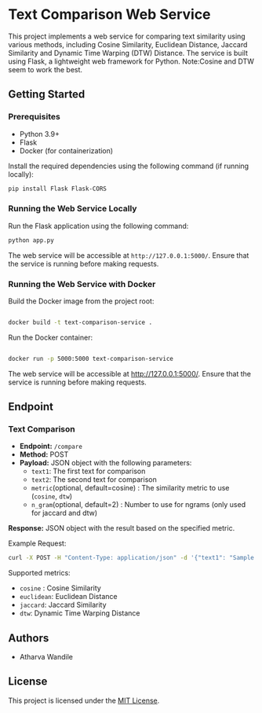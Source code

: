 # Text Comparison Web Service

This project implements a web service for comparing text similarity using various methods, including Cosine Similarity, Euclidean Distance, Jaccard Similarity and Dynamic Time Warping (DTW) Distance. The service is built using Flask, a lightweight web framework for Python. 
Note:Cosine and DTW seem to work the best.

## Getting Started

### Prerequisites

- Python 3.9+
- Flask
- Docker (for containerization)

Install the required dependencies using the following command (if running locally):

```bash
pip install Flask Flask-CORS
```

### Running the Web Service Locally

Run the Flask application using the following command:

```bash
python app.py
```

The web service will be accessible at `http://127.0.0.1:5000/`. Ensure that the service is running before making requests.

### Running the Web Service with Docker

Build the Docker image from the project root:

```bash

docker build -t text-comparison-service .
```
Run the Docker container:

```bash

docker run -p 5000:5000 text-comparison-service
```
The web service will be accessible at http://127.0.0.1:5000/. Ensure that the service is running before making requests.

## Endpoint

### Text Comparison

- **Endpoint:** `/compare`
- **Method:** POST
- **Payload:** JSON object with the following parameters:
  - `text1`: The first text for comparison
  - `text2`: The second text for comparison
  - `metric`(optional, default=cosine) : The similarity metric to use (`cosine`, `dtw`)
  - `n_gram`(optional, default=2) : Number to use for ngrams (only used for jaccard and dtw)

**Response:** JSON object with the result based on the specified metric.

Example Request:
```bash
curl -X POST -H "Content-Type: application/json" -d '{"text1": "Sample text 1", "text2": "Sample text 2", "metric": "jaccard", "n_gram":2}' http://127.0.0.1:5000/compare
```

Supported metrics:
- `cosine` : Cosine Similarity
- `euclidean`: Euclidean Distance
- `jaccard`: Jaccard Similarity
- `dtw`: Dynamic Time Warping Distance

## Authors

- Atharva Wandile

## License

This project is licensed under the [MIT License](LICENSE).

